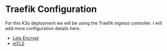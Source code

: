 # Traefik Configuration

For this K3s deployment we will be using the Traefik ingress controller. I will add more configuration details here.  

* [Lets Encrypt](https://doc.traefik.io/traefik/https/acme/#configuration-examples)
* [mTLS](https://doc.traefik.io/traefik/https/tls/#client-authentication-mtls)